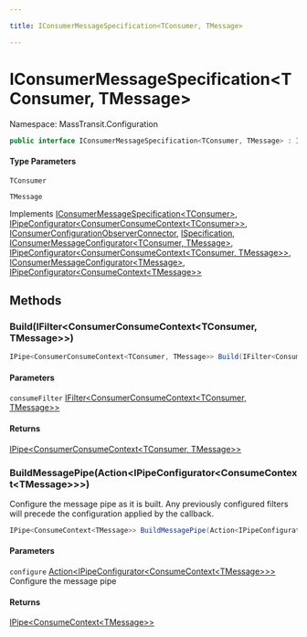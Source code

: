 ```yaml
---

title: IConsumerMessageSpecification<TConsumer, TMessage>

---
```


# IConsumerMessageSpecification\<TConsumer, TMessage\>

Namespace: MassTransit.Configuration

```csharp
public interface IConsumerMessageSpecification<TConsumer, TMessage> : IConsumerMessageSpecification<TConsumer>, IPipeConfigurator<ConsumerConsumeContext<TConsumer>>, IConsumerConfigurationObserverConnector, ISpecification, IConsumerMessageConfigurator<TConsumer, TMessage>, IPipeConfigurator<ConsumerConsumeContext<TConsumer, TMessage>>, IConsumerMessageConfigurator<TMessage>, IPipeConfigurator<ConsumeContext<TMessage>>
```

#### Type Parameters

`TConsumer`<br/>

`TMessage`<br/>

Implements [IConsumerMessageSpecification\<TConsumer\>](../masstransit-configuration/iconsumermessagespecification-1), [IPipeConfigurator\<ConsumerConsumeContext\<TConsumer\>\>](../../masstransit-abstractions/masstransit/ipipeconfigurator-1), [IConsumerConfigurationObserverConnector](../../masstransit-abstractions/masstransit/iconsumerconfigurationobserverconnector), [ISpecification](../../masstransit-abstractions/masstransit/ispecification), [IConsumerMessageConfigurator\<TConsumer, TMessage\>](../../masstransit-abstractions/masstransit/iconsumermessageconfigurator-2), [IPipeConfigurator\<ConsumerConsumeContext\<TConsumer, TMessage\>\>](../../masstransit-abstractions/masstransit/ipipeconfigurator-1), [IConsumerMessageConfigurator\<TMessage\>](../../masstransit-abstractions/masstransit/iconsumermessageconfigurator-1), [IPipeConfigurator\<ConsumeContext\<TMessage\>\>](../../masstransit-abstractions/masstransit/ipipeconfigurator-1)

## Methods

### **Build(IFilter\<ConsumerConsumeContext\<TConsumer, TMessage\>\>)**

```csharp
IPipe<ConsumerConsumeContext<TConsumer, TMessage>> Build(IFilter<ConsumerConsumeContext<TConsumer, TMessage>> consumeFilter)
```

#### Parameters

`consumeFilter` [IFilter\<ConsumerConsumeContext\<TConsumer, TMessage\>\>](../../masstransit-abstractions/masstransit/ifilter-1)<br/>

#### Returns

[IPipe\<ConsumerConsumeContext\<TConsumer, TMessage\>\>](../../masstransit-abstractions/masstransit/ipipe-1)<br/>

### **BuildMessagePipe(Action\<IPipeConfigurator\<ConsumeContext\<TMessage\>\>\>)**

Configure the message pipe as it is built. Any previously configured filters will precede
 the configuration applied by the  callback.

```csharp
IPipe<ConsumeContext<TMessage>> BuildMessagePipe(Action<IPipeConfigurator<ConsumeContext<TMessage>>> configure)
```

#### Parameters

`configure` [Action\<IPipeConfigurator\<ConsumeContext\<TMessage\>\>\>](https://learn.microsoft.com/en-us/dotnet/api/system.action-1)<br/>
Configure the message pipe

#### Returns

[IPipe\<ConsumeContext\<TMessage\>\>](../../masstransit-abstractions/masstransit/ipipe-1)<br/>
